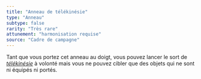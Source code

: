 ```yaml
---
title: "Anneau de télékinésie"
type: "Anneau"
subtype: false
rarity: "Très rare"
attunement: "harmonisation requise"
source: "Cadre de campagne"
---
```

Tant que vous portez cet anneau au doigt, vous pouvez lancer le sort de [_télékinésie_](/grimoire/telekinesie/) à volonté mais vous ne pouvez cibler que des objets qui ne sont ni équipés ni portés.
